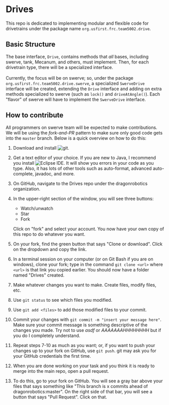 # Drives
This repo is dedicated to implementing modular and flexible code for
drivetrains under the package name `org.usfirst.frc.team5002.drive`.

## Basic Structure
The base interface, `Drive`, contains methods that *all* bases, including
swerve, tank, Mecanum, and others, must implement.  Then, for each drivetrain
type, there will be a specialized interface.
<br><br>
Currently, the focus will be on swerve; so, under the package
`org.usfirst.frc.team5002.drive.swerve`, a specialized `SwerveDrive` interface
will be created, extending the `Drive` interface and adding on extra methods
specialized to swerve (such as `lock()` and `driveAtAngle()`). Each "flavor" of
swerve will have to implement the `SwerveDrive` interface.

## How to contribute
All programmers on swerve team will be expected to make contributions.  We will
be using the _fork-and-PR_ pattern to make sure only good code gets into the
`master` branch.  Below is a quick overview on how to do this:
1. Download and install ![git](https://git-scm.com/downloads).
2. Get a text editor of your choice.  If you are new to Java,
   I recommend you install ![Eclipse IDE](https://www.eclipse.org/downloads/).
   It will show you errors in your code as you type.  Also, it has lots of other
   tools such as auto-format, advanced auto-complete, javadoc, and more.
3. On GitHub, navigate to the Drives repo under the dragonrobotics organization.
4. In the upper-right section of the window, you will see three buttons:
	* Watch/unwatch
	* Star
	* Fork

   Click on "fork" and select your account. You now have your own copy of this
   repo to do whatever you want.
5. On your fork, find the green button that says "Clone or download". Click on
   the dropdown and copy the link.
6. In a terminal session on your computer (or on Git Bash if you are on windows),
   clone your fork; type in the command `git clone <url>` where `<url>` is that
   link you copied earlier.  You should now have a folder named "Drives" created.
7. Make whatever changes you want to make.  Create files, modify files, etc.
8. Use `git status` to see which files you modified.
9. Use `git add <files>` to add those modified files to your commit.
10. Commit your changes with `git commit -m "insert your message here"`.  Make
    sure your commit message is something descriptive of the changes you made.
    Try not to use _asdf_ or _AAAAAAAHHHHHHHH_ but if you do I completely
    understand.
11. Repeat steps 7-10 as much as you want; or, if you want to push your changes
    up to your fork on GitHub, use `git push`.  git may ask you for your GitHub
    credentials the first time.
12. When you are done working on your task and you think it is ready to merge
    into the main repo, open a pull request.
13. To do this, go to your fork on GitHub.  You will see a gray bar above your
    files that says something like "This branch is x commits ahead of
    dragonrobotics:master".  On the right side of that bar, you will see a button
    that says "Pull Request". Click on that.

